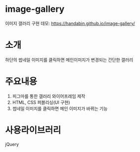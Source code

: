 # image-gallery
이미지 갤러리 구현 데모: https://handabin.github.io/image-gallery/
# 소개
하단의 썹네일 이미지를 클릭하면 메인이미지가 변경되는 간단한 갤러리
# 주요내용
1. 피그마를 통한 갤러리 와이어프레임 제작
2. HTML, CSS 퍼블리싱(UI 구현)
3. 썹네일 이미지를 클릭하면 메인 이미지가 바뀌는 기능
# 사용라이브러리
jQuery
